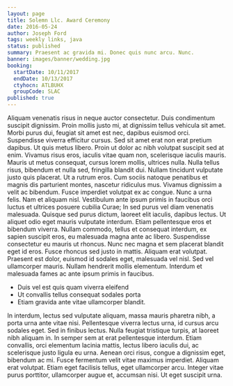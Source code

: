 ```yaml
---
layout: page
title: Solemn Llc. Award Ceremony
date: 2016-05-24
author: Joseph Ford
tags: weekly links, java
status: published
summary: Praesent ac gravida mi. Donec quis nunc arcu. Nunc.
banner: images/banner/wedding.jpg
booking:
  startDate: 10/11/2017
  endDate: 10/13/2017
  ctyhocn: ATLBUHX
  groupCode: SLAC
published: true
---
```

Aliquam venenatis risus in neque auctor consectetur. Duis condimentum suscipit dignissim. Proin mollis justo mi, at dignissim tellus vehicula sit amet. Morbi purus dui, feugiat sit amet est nec, dapibus euismod orci. Suspendisse viverra efficitur cursus. Sed sit amet erat non erat pretium dapibus. Ut quis metus libero. Proin ut dolor ac nibh volutpat suscipit sed at enim. Vivamus risus eros, iaculis vitae quam non, scelerisque iaculis mauris. Mauris ut metus consequat, cursus lorem mollis, ultrices nulla. Nulla tellus risus, bibendum et nulla sed, fringilla blandit dui. Nullam tincidunt vulputate justo quis placerat. Ut a rutrum eros. Cum sociis natoque penatibus et magnis dis parturient montes, nascetur ridiculus mus. Vivamus dignissim a velit ac bibendum. Fusce imperdiet volutpat ex ac congue.
Nunc a urna felis. Nam et aliquam nisl. Vestibulum ante ipsum primis in faucibus orci luctus et ultrices posuere cubilia Curae; In sed purus vel diam venenatis malesuada. Quisque sed purus dictum, laoreet elit iaculis, dapibus lectus. Ut aliquet odio eget mauris vulputate interdum. Etiam pellentesque eros et bibendum viverra. Nullam commodo, tellus et consequat interdum, ex sapien suscipit eros, eu malesuada magna ante ac libero. Suspendisse consectetur eu mauris ut rhoncus. Nunc nec magna et sem placerat blandit eget id eros. Fusce rhoncus sed justo in mattis. Aliquam erat volutpat. Praesent est dolor, euismod id sodales eget, malesuada vel nisl. Sed vel ullamcorper mauris. Nullam hendrerit mollis elementum. Interdum et malesuada fames ac ante ipsum primis in faucibus.

* Duis vel est quis quam viverra eleifend
* Ut convallis tellus consequat sodales porta
* Etiam gravida ante vitae ullamcorper blandit.

In interdum, lectus sed vulputate aliquam, massa mauris pharetra nibh, a porta urna ante vitae nisi. Pellentesque viverra lectus urna, id cursus arcu sodales eget. Sed in finibus lectus. Nulla feugiat tristique turpis, at laoreet nibh aliquam in. In semper sem at erat pellentesque interdum. Etiam convallis, orci elementum lacinia mattis, lectus libero iaculis dui, ac scelerisque justo ligula eu urna. Aenean orci risus, congue a dignissim eget, bibendum ac mi. Fusce fermentum velit vitae maximus imperdiet. Aliquam erat volutpat. Etiam eget facilisis tellus, eget ullamcorper arcu. Integer vitae purus porttitor, ullamcorper augue et, accumsan nisi. Ut eget suscipit urna.
